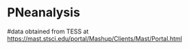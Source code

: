 # PNeanalysis

#data obtained from TESS at https://mast.stsci.edu/portal/Mashup/Clients/Mast/Portal.html
